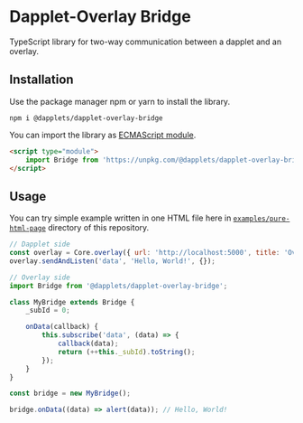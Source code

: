 # Dapplet-Overlay Bridge
TypeScript library for two-way communication between a dapplet and an overlay.

## Installation

Use the package manager npm or yarn to install the library.

```
npm i @dapplets/dapplet-overlay-bridge
```

You can import the library as [ECMAScript module](https://developer.mozilla.org/en-US/docs/Web/JavaScript/Guide/Modules).

```html
<script type="module">
    import Bridge from 'https://unpkg.com/@dapplets/dapplet-overlay-bridge';
</script>
```

## Usage

You can try simple example written in one HTML file here in [`examples/pure-html-page`](https://github.com/dapplets/dapplet-overlay-bridge/blob/master/examples/pure-html-page/index.html) directory of this repository.

```javascript
// Dapplet side
const overlay = Core.overlay({ url: 'http://localhost:5000', title: 'Overlay' });
overlay.sendAndListen('data', 'Hello, World!', {});

// Overlay side
import Bridge from '@dapplets/dapplet-overlay-bridge';

class MyBridge extends Bridge {
    _subId = 0;

    onData(callback) {
        this.subscribe('data', (data) => {
            callback(data);
            return (++this._subId).toString();
        });
    }
}

const bridge = new MyBridge();

bridge.onData((data) => alert(data)); // Hello, World!
```